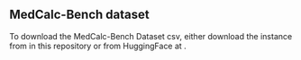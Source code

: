 ## MedCalc-Bench dataset

To download the MedCalc-Bench Dataset csv, either download the instance from in this repository or from HuggingFace at .


